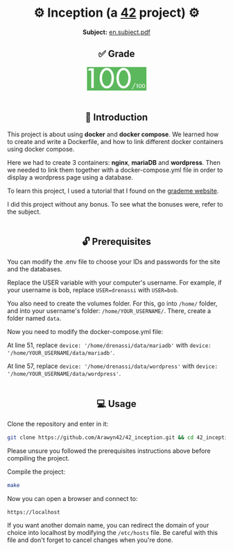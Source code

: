 <div align="center">
  <h1>⚙️ Inception (a <a href="https://42perpignan.fr/">42</a> project) ⚙️</h1>
  <p><b>Subject:</b> <a href="ressources/en.subject.pdf">en.subject.pdf</a></p>
</div>
<div align="center">
  <h2>✅ Grade</h2>
  <img src="ressources/grade.png" alt="Grade">
</div><br>

## <div align="center">📄 Introduction</div>
This project is about using **docker** and **docker compose**. We learned how to create and write a Dockerfile, and how to link different docker containers using docker compose.

Here we had to create 3 containers: **nginx**, **mariaDB** and **wordpress**. Then we needed to link them together with a docker-compose.yml file in order to display a wordpress page using a database.

To learn this project, I used a tutorial that I found on the [grademe website](https://tuto.grademe.fr/inception/).

I did this project without any bonus. To see what the bonuses were, refer to the subject.
<br><br>

## <div align="center">🔓 Prerequisites</div>
You can modify the .env file to choose your IDs and passwords for the site and the databases.

Replace the USER variable with your computer's username. For example, if your username is bob, replace `USER=drenassi` with `USER=bob`.

You also need to create the volumes folder. For this, go into `/home/` folder, and into your username's folder: `/home/YOUR_USERNAME/`. There, create a folder named `data`.

Now you need to modify the docker-compose.yml file:

At line 51, replace `device: '/home/drenassi/data/mariadb'` with `device: '/home/YOUR_USERNAME/data/mariadb'`.

At line 57, replace `device: '/home/drenassi/data/wordpress'` with `device: '/home/YOUR_USERNAME/data/wordpress'`.
<br><br>

## <div align="center">💻 Usage</div>
Clone the repository and enter in it:
```sh
git clone https://github.com/Arawyn42/42_inception.git && cd 42_inception
```

Please unsure you followed the prerequisites instructions above before compiling the project.

Compile the project:
```sh
make
```

Now you can open a browser and connect to:
```
https://localhost
```

If you want another domain name, you can redirect the domain of your choice into localhost by modifying the `/etc/hosts` file. Be careful with this file and don't forget to cancel changes when you're done.